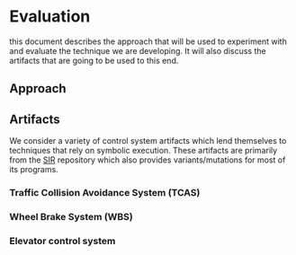 # Evaluation

this document describes the approach that will be used to experiment with
and evaluate the technique we are developing. It will also discuss the
artifacts that are going to be used to this end.

## Approach



## Artifacts

We consider a variety of control system artifacts which lend themselves to
techniques that rely on symbolic execution. These artifacts are primarily
from the [SIR](http://sir.unl.edu/portal/index.php) repository which also
provides variants/mutations for most of its programs.

### Traffic Collision Avoidance System (TCAS)



### Wheel Brake System (WBS)



### Elevator control system


